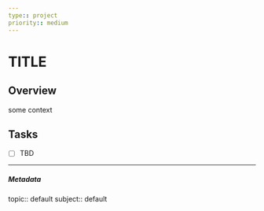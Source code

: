 ```yaml
---
type:: project
priority:: medium
---
```

# TITLE

## Overview
some context











## Tasks
- [ ] TBD


---

##### Metadata
topic:: default
subject:: default




